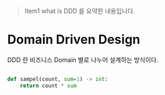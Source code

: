 > Item1 what is DDD 를 요약한 내용입니다.

# Domain Driven Design 
DDD 란 비즈니스 Domain 별로 나누어 설계하는 방식이다. 

```python 

def sampel(count, sum=1) -> int: 
	return count * sum
```



